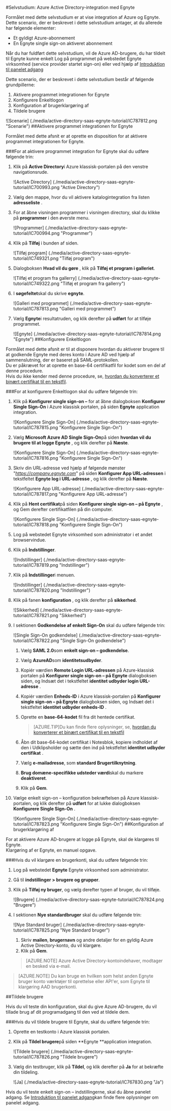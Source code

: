 <properties 
    pageTitle="Selvstudium: Azure Active Directory-integration med Egnyte | Microsoft Azure" 
    description="Lær, hvordan du bruger Egnyte med Azure Active Directory til at aktivere enkeltlogon, automatiseret klargøring og mere!" 
    services="active-directory" 
    authors="jeevansd"  
    documentationCenter="na" 
    manager="femila"/>
<tags 
    ms.service="active-directory" 
    ms.devlang="na" 
    ms.topic="article" 
    ms.tgt_pltfrm="na" 
    ms.workload="identity" 
    ms.date="09/29/2016" 
    ms.author="jeedes" />

#<a name="tutorial-azure-active-directory-integration-with-egnyte"></a>Selvstudium: Azure Active Directory-integration med Egnyte
  
Formålet med dette selvstudium er at vise integration af Azure og Egnyte.  
Dette scenario, der er beskrevet i dette selvstudium antager, at du allerede har følgende elementer:

-   Et gyldigt Azure-abonnement
-   En Egnyte single sign-on aktiveret abonnement
  
Når du har fuldført dette selvstudium, vil de Azure AD-brugere, du har tildelt til Egnyte kunne enkelt Log på programmet på webstedet Egnyte virksomhed (service provider startet sign-on) eller ved hjælp af [Introduktion til panelet adgang](active-directory-saas-access-panel-introduction.md)
  
Dette scenario, der er beskrevet i dette selvstudium består af følgende grundpillerne:

1.  Aktivere programmet integrationen for Egnyte
2.  Konfigurere Enkeltlogon
3.  Konfiguration af brugerklargøring af
4.  Tildele brugere

![Scenarie] (./media/active-directory-saas-egnyte-tutorial/IC787812.png "Scenarie")
##<a name="enabling-the-application-integration-for-egnyte"></a>Aktivere programmet integrationen for Egnyte
  
Formålet med dette afsnit er at oprette en disposition for at aktivere programmet integrationen for Egnyte.

###<a name="to-enable-the-application-integration-for-egnyte-perform-the-following-steps"></a>For at aktivere programmet integration for Egnyte skal du udføre følgende trin:

1.  Klik på **Active Directory**i Azure klassisk-portalen på den venstre navigationsrude.

    ![Active Directory] (./media/active-directory-saas-egnyte-tutorial/IC700993.png "Active Directory")

2.  Vælg den mappe, hvor du vil aktivere katalogintegration fra listen **adresseliste** .

3.  For at åbne visningen programmer i visningen directory, skal du klikke på **programmer** i den øverste menu.

    ![Programmer] (./media/active-directory-saas-egnyte-tutorial/IC700994.png "Programmer")

4.  Klik på **Tilføj** i bunden af siden.

    ![Tilføj program] (./media/active-directory-saas-egnyte-tutorial/IC749321.png "Tilføj program")

5.  Dialogboksen **Hvad vil du gøre** , klik på **Tilføj et program i galleriet**.

    ![Tilføj et program fra gallerry] (./media/active-directory-saas-egnyte-tutorial/IC749322.png "Tilføj et program fra gallerry")

6.  I **søgefeltet**skal du skrive **egnyte**.

    ![Galleri med programmet] (./media/active-directory-saas-egnyte-tutorial/IC787813.png "Galleri med programmet")

7.  Vælg **Egnyte**i resultatruden, og klik derefter på **udført** for at tilføje programmet.

    ![Egnyte] (./media/active-directory-saas-egnyte-tutorial/IC787814.png "Egnyte")
##<a name="configuring-single-sign-on"></a>Konfigurere Enkeltlogon
  
Formålet med dette afsnit er til at disponere hvordan du aktiverer brugere til at godkende Egnyte med deres konto i Azure AD ved hjælp af sammenslutning, der er baseret på SAML-protokollen.  
Du er påkrævet for at oprette en base-64 certifikatfil for kodet som en del af denne procedure.  
Hvis du ikke kender med denne procedure, se, [hvordan du konverterer et binært certifikat til en tekstfil](http://youtu.be/PlgrzUZ-Y1o).

###<a name="to-configure-single-sign-on-perform-the-following-steps"></a>For at konfigurere Enkeltlogon skal du udføre følgende trin:

1.  Klik på **Konfigurer single sign-on –** for at åbne dialogboksen **Konfigurer Single Sign-On** i Azure klassisk portalen, på siden **Egnyte** application integration.

    ![Konfigurere Single Sign-On] (./media/active-directory-saas-egnyte-tutorial/IC787815.png "Konfigurere Single Sign-On")

2.  Vælg **Microsoft Azure AD Single Sign-On**på siden **hvordan vil du brugere til at logge Egnyte** , og klik derefter på **Næste**.

    ![Konfigurere Single Sign-On] (./media/active-directory-saas-egnyte-tutorial/IC787816.png "Konfigurere Single Sign-On")

3.  Skriv din URL-adresse ved hjælp af følgende mønster "*https://company.egnyte.com*" på siden **Konfigurer App URL-adressen** i tekstfeltet **Egnyte log i URL-adresse** , og klik derefter på **Næste**.

    ![Konfigurere App URL-adresse] (./media/active-directory-saas-egnyte-tutorial/IC787817.png "Konfigurere App URL-adresse")

4.  Klik på **Hent certifikat**på siden **Konfigurer single sign-on – på Egnyte** , og Gem derefter certifikatfilen på din computer.

    ![Konfigurere Single Sign-On] (./media/active-directory-saas-egnyte-tutorial/IC787818.png "Konfigurere Single Sign-On")

5.  Log på webstedet Egnyte virksomhed som administrator i et andet browservindue.

6.  Klik på **Indstillinger**.

    ![Indstillinger] (./media/active-directory-saas-egnyte-tutorial/IC787819.png "Indstillinger")

7.  Klik på **Indstillinger**i menuen.

    ![Indstillinger] (./media/active-directory-saas-egnyte-tutorial/IC787820.png "Indstillinger")

8.  Klik på fanen **konfiguration** , og klik derefter på **sikkerhed**.

    ![Sikkerhed] (./media/active-directory-saas-egnyte-tutorial/IC787821.png "Sikkerhed")

9.  I sektionen **Godkendelse af enkelt Sign-On** skal du udføre følgende trin:

    ![Single Sign-On godkendelse] (./media/active-directory-saas-egnyte-tutorial/IC787822.png "Single Sign-On godkendelse")

    1.  Vælg **SAML 2.0**som **enkelt sign-on – godkendelse**.
    2.  Vælg **AzureAD**som **identitetsudbyder**.
    3.  Kopiér værdien **Remote Login URL-adressen** på Azure-klassisk portalen på **Konfigurer single sign-on – på Egnyte** dialogboksen siden, og Indsæt det i tekstfeltet **identitet udbyder login URL-adresse** .
    4.  Kopiér værdien **Enheds-ID** i Azure klassisk-portalen på **Konfigurer single sign-on – på Egnyte** dialogboksen siden, og Indsæt det i tekstfeltet **identitet udbyder enheds-ID** .
    5.  Oprette en **base-64-kodet** fil fra dit hentede certifikat.  

        >[AZURE.TIP]Du kan finde flere oplysninger, se, [hvordan du konverterer et binært certifikat til en tekstfil](http://youtu.be/PlgrzUZ-Y1o)

    6.  Åbn dit base-64-kodet certifikat i Notesblok, kopiere indholdet af den i Udklipsholder og sætte den ind på tekstfeltet **identitet udbyder certifikat** .
    7.  Vælg **e-mailadresse**, som **standard Brugertilknytning**.
    8.  **Brug domæne-specifikke udsteder værdi**skal du markere **deaktiveret**.
    9.  Klik på **Gem**.

10. Vælge enkelt sign-on – konfiguration bekræftelsen på Azure klassisk-portalen, og klik derefter på **udført** for at lukke dialogboksen **Konfigurere Single Sign-On** .

    ![Konfigurere Single Sign-On] (./media/active-directory-saas-egnyte-tutorial/IC787823.png "Konfigurere Single Sign-On")
##<a name="configuring-user-provisioning"></a>Konfiguration af brugerklargøring af
  
For at aktivere Azure AD-brugere at logge på Egnyte, skal de klargøres til Egnyte.  
Klargøring af er Egnyte, en manuel opgave.

###<a name="to-provision-a-user-accounts-perform-the-following-steps"></a>Hvis du vil klargøre en brugerkonti, skal du udføre følgende trin:

1.  Log på webstedet **Egnyte** Egnyte virksomhed som administrator.

2.  Gå til **indstillinger \> brugere og grupper**.

3.  Klik på **Tilføj ny bruger**, og vælg derefter typen af bruger, du vil tilføje.

    ![Brugere] (./media/active-directory-saas-egnyte-tutorial/IC787824.png "Brugere")

4.  I sektionen **Nye standardbruger** skal du udføre følgende trin:

    ![Nye Standard bruger] (./media/active-directory-saas-egnyte-tutorial/IC787825.png "Nye Standard bruger")

    1.  Skriv **mailen**, **brugernavn** og andre detaljer for en gyldig Azure Active Directory-konto, du vil klargøre.
    2.  Klik på **Gem**.

    >[AZURE.NOTE] Azure Active Directory-kontoindehaver, modtager en besked via e-mail.

>[AZURE.NOTE] Du kan bruge en hvilken som helst anden Egnyte bruger konto værktøjer til oprettelse eller API'er, som Egnyte til klargøring AAD brugerkonti.

##<a name="assigning-users"></a>Tildele brugere
  
Hvis du vil teste din konfiguration, skal du give Azure AD-brugere, du vil tillade brug af dit programadgang til den ved at tildele dem.

###<a name="to-assign-users-to-egnyte-perform-the-following-steps"></a>Hvis du vil tildele brugere til Egnyte, skal du udføre følgende trin:

1.  Oprette en testkonto i Azure klassisk portalen.

2.  Klik på **Tildel brugere**på siden **Egnyte **application integration.

    ![Tildele brugere] (./media/active-directory-saas-egnyte-tutorial/IC787826.png "Tildele brugere")

3.  Vælg din testbruger, klik på **Tildel**, og klik derefter på **Ja** for at bekræfte din tildeling.

    ![Ja] (./media/active-directory-saas-egnyte-tutorial/IC767830.png "Ja")
  
Hvis du vil teste enkelt sign-on – indstillingerne, skal du åbne panelet adgang. Se [Introduktion til panelet adgang](active-directory-saas-access-panel-introduction.md)kan finde flere oplysninger om panelet adgang.